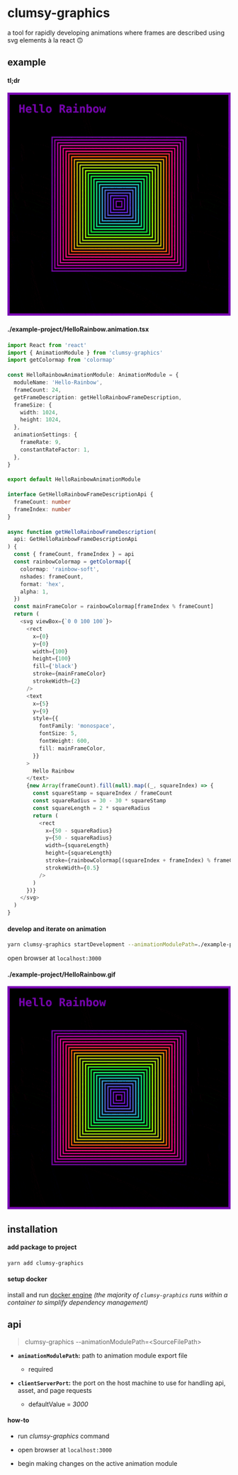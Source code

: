 # clumsy-graphics

a tool for rapidly developing animations where frames are described using svg elements à la react 🙃

## example

#### tl;dr

![TL;DR Hello Rainbow Animation Gif](/assets/HelloRainbow.gif)

#### ./example-project/HelloRainbow.animation.tsx

```typescript
import React from 'react'
import { AnimationModule } from 'clumsy-graphics'
import getColormap from 'colormap'

const HelloRainbowAnimationModule: AnimationModule = {
  moduleName: 'Hello-Rainbow',
  frameCount: 24,
  getFrameDescription: getHelloRainbowFrameDescription,
  frameSize: {
    width: 1024,
    height: 1024,
  },
  animationSettings: {
    frameRate: 9,
    constantRateFactor: 1,
  },
}

export default HelloRainbowAnimationModule

interface GetHelloRainbowFrameDescriptionApi {
  frameCount: number
  frameIndex: number
}

async function getHelloRainbowFrameDescription(
  api: GetHelloRainbowFrameDescriptionApi
) {
  const { frameCount, frameIndex } = api
  const rainbowColormap = getColormap({
    colormap: 'rainbow-soft',
    nshades: frameCount,
    format: 'hex',
    alpha: 1,
  })
  const mainFrameColor = rainbowColormap[frameIndex % frameCount]
  return (
    <svg viewBox={`0 0 100 100`}>
      <rect
        x={0}
        y={0}
        width={100}
        height={100}
        fill={'black'}
        stroke={mainFrameColor}
        strokeWidth={2}
      />
      <text
        x={5}
        y={9}
        style={{
          fontFamily: 'monospace',
          fontSize: 5,
          fontWeight: 600,
          fill: mainFrameColor,
        }}
      >
        Hello Rainbow
      </text>
      {new Array(frameCount).fill(null).map((_, squareIndex) => {
        const squareStamp = squareIndex / frameCount
        const squareRadius = 30 - 30 * squareStamp
        const squareLength = 2 * squareRadius
        return (
          <rect
            x={50 - squareRadius}
            y={50 - squareRadius}
            width={squareLength}
            height={squareLength}
            stroke={rainbowColormap[(squareIndex + frameIndex) % frameCount]}
            strokeWidth={0.5}
          />
        )
      })}
    </svg>
  )
}
```

#### develop and iterate on animation

```bash
yarn clumsy-graphics startDevelopment --animationModulePath=./example-project/HelloRainbow.animation.tsx
```

open browser at `localhost:3000`

#### ./example-project/HelloRainbow.gif

![Hello Rainbow Animation Gif](/assets/HelloRainbow.gif)

## installation

#### add package to project

```bash
yarn add clumsy-graphics
```

#### setup docker

install and run [docker engine](https://docs.docker.com/engine/install/) _(the majority of `clumsy-graphics` runs within a container to simplify dependency management)_

## api

> clumsy-graphics --animationModulePath=\<SourceFilePath>

- **`animationModulePath`:** path to animation module export file

  - required

- **`clientServerPort`:** the port on the host machine to use for handling api, asset, and page requests

  - defaultValue = _3000_

#### how-to

- run _clumsy-graphics_ command

- open browser at `localhost:3000`

- begin making changes on the active animation module
